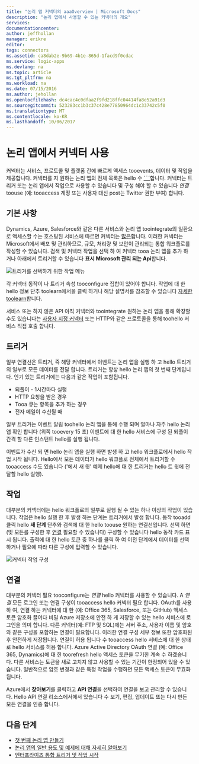 ```yaml
---
title: "논리 앱 커넥터의 aaaOverview | Microsoft Docs"
description: "논리 앱에서 사용할 수 있는 커넥터의 개요"
services: 
documentationcenter: 
author: jeffhollan
manager: erikre
editor: 
tags: connectors
ms.assetid: ca8dab2e-9b69-4b1e-865d-1facd9f0cdac
ms.service: logic-apps
ms.devlang: na
ms.topic: article
ms.tgt_pltfrm: na
ms.workload: na
ms.date: 07/15/2016
ms.author: jehollan
ms.openlocfilehash: dc4cac4c0dfaa2f9fd218ffc04414fa8e52a91d3
ms.sourcegitcommit: 523283cc1b3c37c428e77850964dc1c33742c5f0
ms.translationtype: MT
ms.contentlocale: ko-KR
ms.lasthandoff: 10/06/2017
---
```

# <a name="using-connectors-in-a-logic-app"></a>논리 앱에서 커넥터 사용
커넥터는 서비스, 프로토콜 및 플랫폼 간에 빠르게 액세스 tooevents, 데이터 및 작업을 제공합니다.  커넥터를 지 원하는 논리 앱의 전체 목록은 hello 수 [´ ֿ ´](apis-list.md)합니다.  커넥터는 트리거 또는 논리 앱에서 작업으로 사용할 수 있습니다 및 구성 해야 할 수 있습니다 *연결* toouse (예: tooaccess 계정 또는 사용자 대신 post는 Twitter 권한 부여) 합니다.

## <a name="basics"></a>기본 사항
Dynamics, Azure, Salesforce와 같은 다른 서비스와 논리 앱 toointegrate의 일환으로 액세스할 수는 호스팅된 서비스에 따르면 커넥터는 [많은](apis-list.md)합니다.  이러한 커넥터는 Microsoft에서 배포 및 관리하므로, 규모, 처리량 및 보안이 관리되는 통합 워크플로를 작성할 수 있습니다.  검색 및 커넥터 작업을 선택 하 여 커넥터 tooa 논리 앱을 추가 하거나 아래에서 트리거할 수 있습니다 **표시 Microsoft 관리 되는 Api**합니다.

![트리거를 선택하기 위한 작업 메뉴][1]

각 커넥터 동작이 나 트리거 속성 tooconfigure 집합이 있어야 합니다.  작업에 대 한 hello 정보 단추 toolearn에서을 클릭 하거나 해당 설명서를 참조할 수 있습니다 [자세한 toolearn](apis-list.md)합니다.

서비스 또는 하지 않은 API 아직 커넥터와 toointegrate 원하는 논리 앱을 통해 확장할 수도 있습니다는 [사용자 지정 커넥터](../logic-apps/logic-apps-create-api-app.md) 또는 HTTP와 같은 프로토콜을 통해 toohello 서비스 직접 호출 합니다.

## <a name="triggers"></a>트리거
일부 연결선은 트리거, 즉 해당 커넥터에서 이벤트는 논리 앱을 실행 하 고 hello 트리거의 일부로 모든 데이터를 전달 합니다.  트리거는 항상 hello 논리 앱의 첫 번째 단계입니다.  인기 있는 트리거에는 다음과 같은 작업이 포함됩니다.

* 되풀이 - 1시간마다 실행
* HTTP 요청을 받은 경우
* Tooa 큐는 항목을 추가 하는 경우
* 전자 메일이 수신될 때

일부 트리거는 이벤트 알림 toohello 논리 앱을 통해 수행 되며 얼마나 자주 hello 논리 앱 확인 합니다 (위쪽 tooevery 15 초) 이벤트에 대 한 hello 서비스에 구성 된 되풀이 간격 할 다른 인스턴트 hello를 실행 됩니다.  

이벤트가 수신 되 면 hello 논리 앱을 실행 하면 발생 하 고 hello 워크플로에서 hello 작업 시작 됩니다.  Hello에서 모든 데이터가 hello 워크플로 전체에서 트리거할 수 tooaccess 수도 있습니다 ('에서 새 윗' 예제 hello에 대 한 트리거는 hello 트 윗에 전달할 hello 실행).

## <a name="actions"></a>작업
대부분의 커넥터에는 hello 워크플로의 일부로 실행 될 수 있는 하나 이상의 작업이 있습니다.  작업은 hello 실행 한 후 발생 하는 단계는 트리거에서 발생 합니다.  동작 tooadd 클릭 hello **새 단계** 단추와 검색에 대 한 hello toouse 원하는 연결선입니다.  선택 하면 (및 모든를 구성한 후 [연결](#connections) 필요할 수 있습니다) 구성할 수 있습니다 hello 동작 카드 표시 됩니다.  출력에 대 한 hello 토큰 중 하나를 클릭 하 여 이전 단계에서 데이터를 선택 하거나 필요에 따라 다른 구성에 입력할 수 있습니다.

![커넥터 작업 구성][2]

## <a name="connections"></a>연결
대부분의 커넥터 필요 tooconfigure는 *연결* hello 커넥터를 사용할 수 있습니다.  A *연결* 모든 로그인 또는 연결 구성이 tooaccess hello 커넥터 필요 합니다.  OAuth를 사용 하 여, 연결 하는 커넥터에 대 한 (예: Office 365, Salesforce, 또는 GitHub) 액세스 토큰 암호화 끌어다 비밀 Azure 저장소에 안전 하 게 저장할 수 있는 hello 서비스에 로그인을 의미 합니다.  다른 커넥터(예: FTP 및 SQL)에는 서버 주소, 사용자 이름 및 암호와 같은 구성을 포함하는 연결이 필요합니다.  이러한 연결 구성 세부 정보 또한 암호화된 후 안전하게 저장됩니다.  연결이 허용 됩니다 수 tooaccess hello 서비스에 대 한 상태로 hello 서비스를 허용 합니다.  Azure Active Directory OAuth 연결 (예: Office 365, Dynamics)에 대 한 toorefresh hello 액세스 토큰을 무기한 계속 수 하겠습니다.  다른 서비스는 토큰을 새로 고치지 않고 사용할 수 있는 기간이 한정되어 있을 수 있습니다.  일반적으로 암호 변경과 같은 특정 작업을 수행하면 모든 액세스 토큰이 무효화됩니다.  

Azure에서 **찾아보기**를 클릭하고 **API 연결**을 선택하여 연결을 보고 관리할 수 있습니다.  Hello API 연결 리소스에서에서 있습니다 수 보기, 편집, 업데이트 또는 다시 만든 모든 연결을 인증 합니다.

## <a name="next-steps"></a>다음 단계
* [첫 번째 논리 앱 만들기](../logic-apps/logic-apps-create-a-logic-app.md)
* [논리 앱의 일반 용도 및 예제에 대해 자세히 알아보기](../logic-apps/logic-apps-examples-and-scenarios.md)
* [엔터프라이즈 통합 트리거 및 작업 시작](../logic-apps/logic-apps-enterprise-integration-overview.md)

<!--Image References -->
[1]: ./media/connectors-overview/addAction.png
[2]: ./media/connectors-overview/configureAction.png
